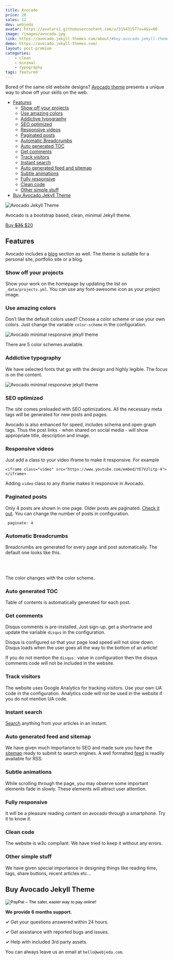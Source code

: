```yaml
---
title: Avocado
price: 20
sales: 12
dev: webjeda
avatar: https://avatars1.githubusercontent.com/u/31543157?v=4&s=60
image: /images/avocado.jpg
link: https://avocado.jekyll-themes.com/about/#buy-avocado-jekyll-theme
demo: https://avocado.jekyll-themes.com/
layout: post-premium
categories:
    - clean
    - minimal
    - typography
tags: featured
---
```


<p>
    Bored of the same old website designs? <a href="/">Avocado theme</a> presents a unique way to show off your skills on the web.</p>
<ul class="toc clearfix rev" id="markdown-toc" data-sr-id="2" style="; visibility: visible;  -webkit-transform: translateY(0) scale(1); opacity: 1;transform: translateY(0) scale(1); opacity: 1;-webkit-transition: -webkit-transform 1s cubic-bezier(0.6, 0.2, 0.1, 1) 0s, opacity 1s cubic-bezier(0.6, 0.2, 0.1, 1) 0s; transition: transform 1s cubic-bezier(0.6, 0.2, 0.1, 1) 0s, opacity 1s cubic-bezier(0.6, 0.2, 0.1, 1) 0s; ">
    <li><a href="#features" id="markdown-toc-features">Features</a>
        <ul>
            <li><a href="#show-off-your-projects" id="markdown-toc-show-off-your-projects">Show off your projects</a></li>
            <li><a href="#use-amazing-colors" id="markdown-toc-use-amazing-colors">Use amazing colors</a></li>
            <li><a href="#addictive-typography" id="markdown-toc-addictive-typography">Addictive typography</a></li>
            <li><a href="#seo-optimized" id="markdown-toc-seo-optimized">SEO optimized</a></li>
            <li><a href="#responsive-videos" id="markdown-toc-responsive-videos">Responsive videos</a></li>
            <li><a href="#paginated-posts" id="markdown-toc-paginated-posts">Paginated posts</a></li>
            <li><a href="#automatic-breadcrumbs" id="markdown-toc-automatic-breadcrumbs">Automatic Breadcrumbs</a></li>
            <li><a href="#auto-generated-toc" id="markdown-toc-auto-generated-toc">Auto generated TOC</a></li>
            <li><a href="#get-comments" id="markdown-toc-get-comments">Get comments</a></li>
            <li><a href="#track-visitors" id="markdown-toc-track-visitors">Track visitors</a></li>
            <li><a href="#instant-search" id="markdown-toc-instant-search">Instant search</a></li>
            <li><a href="#auto-generated-feed-and-sitemap" id="markdown-toc-auto-generated-feed-and-sitemap">Auto generated feed and sitemap</a></li>
            <li><a href="#subtle-animations" id="markdown-toc-subtle-animations">Subtle animations</a></li>
            <li><a href="#fully-responsive" id="markdown-toc-fully-responsive">Fully responsive</a></li>
            <li><a href="#clean-code" id="markdown-toc-clean-code">Clean code</a></li>
            <li><a href="#other-simple-stuff" id="markdown-toc-other-simple-stuff">Other simple stuff</a></li>
        </ul>
    </li>
    <li><a href="#buy-avocado-jekyll-theme" id="markdown-toc-buy-avocado-jekyll-theme">Buy Avocado Jekyll Theme</a></li>
</ul>
<div class="row pds">
    <div class="col-md-4"> <img src="https://avocado.jekyll-themes.com/assets/img/android-icon-192x192.png" alt="Avocado Jekyll Theme"></div>
</div>
<p>Avocado is a bootstrap based, clean, minimal Jekyll theme.</p>
<p><a href="#buy-avocado-jekyll-theme" class="btn btn-success">Buy <strike>$35</strike> $20</a></p>
<h2 id="features">Features</h2>
<p>Avocado includes a <a href="/blog/" target="_blank">blog</a> section as well. The theme is suitable for a personal site, portfolio site or a blog.</p>
<h3 id="show-off-your-projects">Show off your projects</h3>
<p>Show your work on the homepage by updating the list on <code class="highlighter-rouge">_data/projects.yml</code>. You can use any font-awesome icon as your project image.</p>
<h3 id="use-amazing-colors">Use amazing colors</h3>
<p>Don’t like the default colors used? Choose a color scheme or use your own colors. Just change the variable <code class="highlighter-rouge">color-scheme</code> in the configuration.</p>
<p><img src="https://avocado.jekyll-themes.com/images/avocado-jekyll-theme-screenshot-1-sm.jpg" alt="Avocado minimal responsive jekyll theme"></p>
<p>There are 5 color schemes available.</p>
<h3 id="addictive-typography">Addictive typography</h3>
<p>We have selected fonts that go with the design and highly legible. The focus is on the content.</p>
<p><img src="https://avocado.jekyll-themes.com/images/avocado-jekyll-theme-screenshot-2-sm.jpg" alt="Avocado minimal responsive jekyll theme"></p>
<h3 id="seo-optimized">SEO optimized</h3>
<p>The site comes preloaded with SEO optimizations. All the necessary meta tags will be generated for new posts and pages.</p>
<p>Avocado is also enhanced for speed, includes schema and open graph tags. Thus the post links - when shared on social media - will show appropriate title, description and image.</p>
<h3 id="responsive-videos">Responsive videos</h3>
<p>Just add a class to your video iframe to make it responsive. For example</p>
<p><code class="highlighter-rouge">&lt;iframe class="video" src="https://www.youtube.com/embed/YE7VzlLtp-4"&gt;&lt;/iframe&gt; </code></p>
<p>Adding <code class="highlighter-rouge">video</code> class to any iframe makes it responsive in Avocado.</p>
<h3 id="paginated-posts">Paginated posts</h3>
<p>Only 4 posts are shown in one page. Older posts are paginated. <a href="/blog" target="_blank">Check it out</a>. You can change the number of posts in configuration.</p>
<p><code class="highlighter-rouge"> paginate: 4 </code></p>
<h3 id="automatic-breadcrumbs">Automatic Breadcrumbs</h3>
<p>Breadcrumbs are generated for every page and post automatically. The default one looks like this.</p>
<ul class="breadcrumbs rev" data-sr-id="3" style="; visibility: visible;  -webkit-transform: translateY(20px) scale(0.9); opacity: 0;transform: translateY(20px) scale(0.9); opacity: 0;">
    <li><a href="/">Home</a></li>
    <li><a href="#">About</a></li>
</ul>
<p>The color changes with the color scheme.</p>
<h3 id="auto-generated-toc">Auto generated TOC</h3>
<p>Table of contents is automatically generated for each post.</p>
<h3 id="get-comments">Get comments</h3>
<p>Disqus comments is pre-installed. Just sign-up, get a shortname and update the variable <code class="highlighter-rouge">disqus</code> in the configuration.</p>
<p>Disqus is configured so that your page load speed will not slow down. Disqus loads when the user goes all the way to the bottom of an article!</p>
<p>If you do not mention the <code class="highlighter-rouge">disqus:</code> value in configuration then the disqus comments code will not be included in the website.</p>
<h3 id="track-visitors">Track visitors</h3>
<p>The website uses Google Analytics for tracking visitors. Use your own UA code in the configuration. Analytics code will not be used in the website if you do not mention UA code.</p>
<h3 id="instant-search">Instant search</h3>
<p><a href="/search/" target="_blank">Search</a> anything from your articles in an instant.</p>
<h3 id="auto-generated-feed-and-sitemap">Auto generated feed and sitemap</h3>
<p>We have given much importance to SEO and made sure you have the <a href="/sitemap.xml" target="_blank">sitemap</a> ready to submit to search engines. A well formatted <a href="/feed.xml" target="_blank">feed</a> is readily available for RSS.</p>
<h3 id="subtle-animations">Subtle animations</h3>
<p>While scrolling through the page, you may observe some important elements fade in slowly. These elements will attract user attention.</p>
<h3 id="fully-responsive">Fully responsive</h3>
<p>It will be a pleasure reading content on avocado through a smartphone. Try it to know it.</p>
<h3 id="clean-code">Clean code</h3>
<p>The website is w3c compliant. We have tried to keep it without any errors.</p>
<h3 id="other-simple-stuff">Other simple stuff</h3>
<p>We have given special importance in designing things like reading time, tags, share buttons, recent articles etc…</p>
<h2 id="buy-avocado-jekyll-theme">Buy Avocado Jekyll Theme</h2>
<style>

    .right {
        color: #0a5;
    }
</style>
<form action="https://www.paypal.com/cgi-bin/webscr" method="post" target="_top">
    <input type="hidden" name="cmd" value="_s-xclick">
    <input type="hidden" name="hosted_button_id" value="SHQTGUXBVM6NC">
    <input type="image" src="https://www.paypalobjects.com/en_GB/i/btn/btn_buynowCC_LG.gif" border="0" name="submit" alt="PayPal – The safer, easier way to pay online!"> <img alt="" border="0" src="https://www.paypalobjects.com/en_GB/i/scr/pixel.gif" width="1" height="1"> </form>
<p><strong>We provide 6 months support.</strong></p>
<p><span class="right"><strong>✓</strong></span> Get your questions answered within 24 hours.</p>
<p><span class="right"><strong>✓</strong></span> Get assistance with reported bugs and issues.</p>
<p><span class="right"><strong>✓</strong></span> Help with included 3rd party assets.</p>
<p>You can always leave us an email at <code class="highlighter-rouge">hello@webjeda.com</code>.</p>